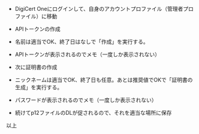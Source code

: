 - DigiCert Oneにログインして、自身のアカウントプロファイル（管理者プロファイル）に移動
- APIトークンの作成
- 名前は適当でOK、終了日はなしで「作成」を実行する。
- APIトークンが表示されるのでメモ（一度しか表示されない）

- 次に証明書の作成
- ニックネームは適当でOK、終了日も任意。あとは推奨値でOKで「証明書の生成」を実行する。
- パスワードが表示されるのでメモ（一度しか表示されない）
- 続けてp12ファイルのDLが促されるので、それを適当な場所に保存

以上
